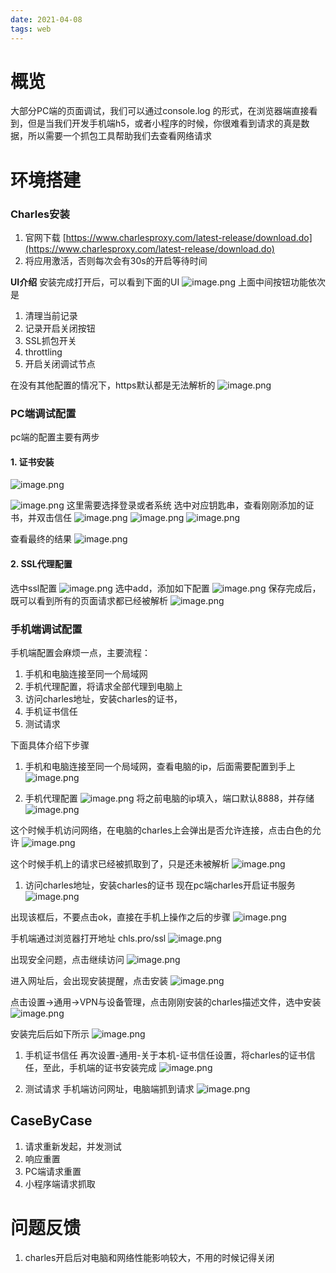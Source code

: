 ```yaml
---
date: 2021-04-08
tags: web
---
```


# 概览
大部分PC端的页面调试，我们可以通过console.log 的形式，在浏览器端直接看到，但是当我们开发手机端h5，或者小程序的时候，你很难看到请求的真是数据，所以需要一个抓包工具帮助我们去查看网络请求

# 环境搭建
### Charles安装
1. 官网下载 [https://www.charlesproxy.com/latest-release/download.do](https://www.charlesproxy.com/latest-release/download.do)
2. 将应用激活，否则每次会有30s的开启等待时间

**UI介绍**
安装完成打开后，可以看到下面的UI
![image.png](https://raw.githubusercontent.com/lemoolu/oss/main/files/202405221503811.png)
上面中间按钮功能依次是
1. 清理当前记录
2. 记录开启关闭按钮
3. SSL抓包开关
4. throttling
5. 开启关闭调试节点

在没有其他配置的情况下，https默认都是无法解析的
![image.png](https://raw.githubusercontent.com/lemoolu/oss/main/files/202405221504617.png)

### PC端调试配置
pc端的配置主要有两步
#### 1. 证书安装
![image.png](https://raw.githubusercontent.com/lemoolu/oss/main/files/202405221504586.png)

![image.png](https://raw.githubusercontent.com/lemoolu/oss/main/files/202405221504578.png)
这里需要选择登录或者系统
选中对应钥匙串，查看刚刚添加的证书，并双击信任
![image.png](https://raw.githubusercontent.com/lemoolu/oss/main/files/202405221506969.png)
![image.png](https://raw.githubusercontent.com/lemoolu/oss/main/files/202405221506958.png)
![image.png](https://raw.githubusercontent.com/lemoolu/oss/main/files/202405221506716.png)

查看最终的结果
![image.png](https://raw.githubusercontent.com/lemoolu/oss/main/files/202405221507527.png)

#### 2. SSL代理配置
选中ssl配置
![image.png](https://raw.githubusercontent.com/lemoolu/oss/main/files/202405221507838.png)
选中add，添加如下配置
![image.png](https://raw.githubusercontent.com/lemoolu/oss/main/files/202405221507964.png)
保存完成后，既可以看到所有的页面请求都已经被解析
![image.png](https://raw.githubusercontent.com/lemoolu/oss/main/files/202405221507093.png)

### 手机端调试配置
手机端配置会麻烦一点，主要流程：
1. 手机和电脑连接至同一个局域网
2. 手机代理配置，将请求全部代理到电脑上
3. 访问charles地址，安装charles的证书，
4. 手机证书信任
5. 测试请求

下面具体介绍下步骤
1. 手机和电脑连接至同一个局域网，查看电脑的ip，后面需要配置到手上
![image.png](https://raw.githubusercontent.com/lemoolu/oss/main/files/202405221508120.png)

2. 手机代理配置
![image.png](https://raw.githubusercontent.com/lemoolu/oss/main/files/202405221508974.png)
将之前电脑的ip填入，端口默认8888，并存储
![image.png](https://raw.githubusercontent.com/lemoolu/oss/main/files/202405221508096.png)

这个时候手机访问网络，在电脑的charles上会弹出是否允许连接，点击白色的允许
![image.png](https://raw.githubusercontent.com/lemoolu/oss/main/files/202405221509717.png)

这个时候手机上的请求已经被抓取到了，只是还未被解析
![image.png](https://raw.githubusercontent.com/lemoolu/oss/main/files/202405221509924.png)

1. 访问charles地址，安装charles的证书
现在pc端charles开启证书服务
![image.png](https://raw.githubusercontent.com/lemoolu/oss/main/files/202405221509524.png)

出现该框后，不要点击ok，直接在手机上操作之后的步骤
![image.png](https://raw.githubusercontent.com/lemoolu/oss/main/files/202405221509727.png)

手机端通过浏览器打开地址 chls.pro/ssl 
![image.png](https://raw.githubusercontent.com/lemoolu/oss/main/files/202405221510099.png)

出现安全问题，点击继续访问
![image.png](https://raw.githubusercontent.com/lemoolu/oss/main/files/202405221510940.png)

进入网址后，会出现安装提醒，点击安装
![image.png](https://raw.githubusercontent.com/lemoolu/oss/main/files/202405221510761.png)

点击设置->通用->VPN与设备管理，点击刚刚安装的charles描述文件，选中安装
![image.png](https://raw.githubusercontent.com/lemoolu/oss/main/files/202405221510733.png)

安装完后后如下所示
![image.png](https://raw.githubusercontent.com/lemoolu/oss/main/files/202405221510996.png)

1. 手机证书信任
再次设置-通用-关于本机-证书信任设置，将charles的证书信任，至此，手机端的证书安装完成
![image.png](https://raw.githubusercontent.com/lemoolu/oss/main/files/202405221511604.png)

2. 测试请求
手机端访问网址，电脑端抓到请求
![image.png](https://raw.githubusercontent.com/lemoolu/oss/main/files/202405221511908.png)

## CaseByCase
1. 请求重新发起，并发测试
2. 响应重置
3. PC端请求重置
4. 小程序端请求抓取

# 问题反馈
1. charles开启后对电脑和网络性能影响较大，不用的时候记得关闭
